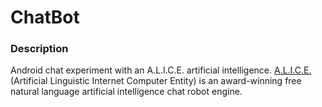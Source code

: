 ChatBot
=============
### Description
Android chat experiment with an A.L.I.C.E. artificial intelligence.
[A.L.I.C.E.](http://www.alicebot.org/about.html) (Artificial Linguistic Internet Computer Entity) is an award-winning free natural language artificial intelligence chat robot engine.
